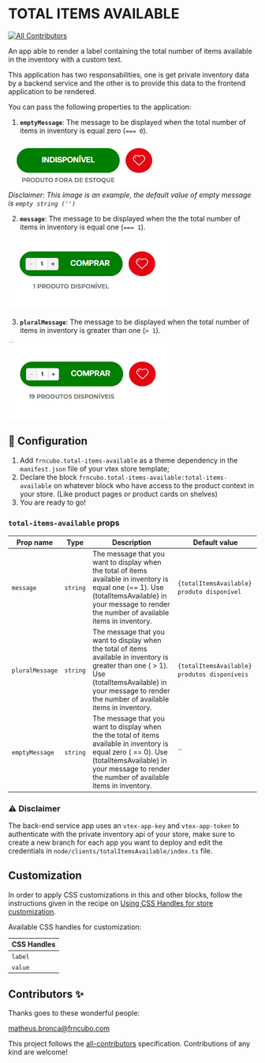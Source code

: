 # TOTAL ITEMS AVAILABLE

<!-- DOCS-IGNORE:start -->
<!-- ALL-CONTRIBUTORS-BADGE:START - Do not remove or modify this section -->

[![All Contributors](https://img.shields.io/badge/all_contributors-1-orange.svg?style=flat-square)](#contributors-)

<!-- ALL-CONTRIBUTORS-BADGE:END -->
<!-- DOCS-IGNORE:end -->

An app able to render a label containing the total number of items available in the inventory with a custom text.

This application has two responsabilities, one is get private inventory data by a backend service and the other is to provide this data to the frontend application to be rendered.

You can pass the following properties to the application:

1. **`emptyMessage`**: The message to be displayed when the total number of items in inventory is equal zero (`=== 0`).

![message](./docs/empty-message.png)<br>
_Disclaimer: This image is an example, the default value of empty message is `empty string ('')`_

2. **`message`**: The message to be displayed when the the total number of items in inventory is equal one (`=== 1`).

![message](./docs/message.png)

3. **`pluralMessage`**: The message to be displayed when the total number of items in inventory is greater than one (`> 1`).

![pluralMessage](./docs/plural-message.png)

## 🔨 Configuration

1. Add `frncubo.total-items-available` as a theme dependency in the `manifest.json` file of your vtex store template;
2. Declare the block `frncubo.total-items-available:total-items-available` on whatever block who have access to the product context in your store. (Like product pages or product cards on shelves)
3. You are ready to go!

### `total-items-available` props

| Prop name       | Type     | Description                                                                                                                                                                                                     | Default value                                |
| --------------- | -------- | --------------------------------------------------------------------------------------------------------------------------------------------------------------------------------------------------------------- | -------------------------------------------- |
| `message`       | `string` | The message that you want to display when the total of items available in inventory is equal one (== 1). Use {totalItemsAvailable} in your message to render the number of available items in inventory.        | `{totalItemsAvailable} produto disponível`   |
| `pluralMessage` | `string` | The message that you want to display when the total of items available in inventory is greater than one ( > 1). Use {totalItemsAvailable} in your message to render the number of available items in inventory. | `{totalItemsAvailable} produtos disponíveis` |
| `emptyMessage`  | `string` | The message that you want to display when the the total of items available in inventory is equal zero ( == 0). Use {totalItemsAvailable} in your message to render the number of available items in inventory.  | ``                                           |

### ⚠️ Disclaimer

The back-end service app uses an `vtex-app-key` and `vtex-app-token` to authenticate with the private inventory api of your store, make sure to create a new branch for each app you want to deploy and edit the credentials in `node/clients/totalItemsAvailable/index.ts` file.

## Customization

In order to apply CSS customizations in this and other blocks, follow the instructions given in the recipe on [Using CSS Handles for store customization](https://vtex.io/docs/recipes/style/using-css-handles-for-store-customization).

Available CSS handles for customization:

| CSS Handles |
| ----------- |
| `label`     |
| `value`     |

<!-- DOCS-IGNORE:start -->

## Contributors ✨

Thanks goes to these wonderful people:

<!-- ALL-CONTRIBUTORS-LIST:START - Do not remove or modify this section -->
matheus.bronca@frncubo.com

<!-- ALL-CONTRIBUTORS-LIST:END -->

This project follows the [all-contributors](https://github.com/all-contributors/all-contributors) specification. Contributions of any kind are welcome!

<!-- DOCS-IGNORE:end -->
